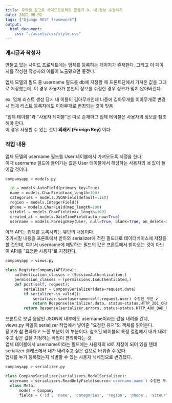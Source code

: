 ```yaml
---
title: 무작정 장고로 사이드프로젝트 만들기 8. 내 정보 수정하기
date: 2022-08-02
tags: ["Django REST framework"]
output:
  html_document:
    css: "./assets/css/style.css"
---
```



### 게시글과 작성자   

만들고 있는 사이드 프로젝트에는 업체를 등록하는 페이지가 존재한다. 그리고 이 페이지를 작성한 작성자의 이름이 노출됐으면 좋겠다.   

업체 모델의 필드 중 username 필드를 db에 저장할 때 프론트단에서 가져온 값을 그대로 저장했는데, 이 경우 사용자가 본인의 정보를 수정한 경우 싱크가 맞지 않아버린다.   

ex. 업체 리스트 생성 당시 내 이름이 김아무개인데 나중에 김아무개를 이아무개로 변경 시 업체 리스트 등록자에도 이아무개로 변경되는 것이 맞음   

"업체 테이블"과 "사용자 테이블"은 따로 존재하고 업체 테이블은 사용자의 정보를 참조해야 한다.   
이 경우 사용할 수 있는 것이 **외래키 (Foreign Key)** 이다.



### 작업 내용 


업체 모델의 username 필드를 User 테이블에서 가져오도록 지정을 한다.   
이때 username 필드에 들어가는 값은 User 테이블에서 해당하는 사용자의 id 값이 들어갈 것이다.   

```python
companyapp > models.py

  id = models.AutoField(primary_key=True)
  name = models.CharField(max_length=100)
  categories = models.JSONField(default=list)
  region = models.IntegerField()
  phone = models.CharField(max_length=100)   
  siteUrl = models.CharField(max_length=100)
  created_at = models.DateTimeField(auto_now=True)
  username = models.ForeignKey(User, null=True, blank=True, on_delete=models.CASCADE) 수정된 부분 ✔
```



아래 API는 업체를 등록시키는 뷰단의 내용이다.   
추가시킬 내용을 프론트에서 받아와 serializer에 적힌 필드대로 데이터베이스에 저장을 할 것인데, 여기서 username에 해당하는 필드의 값은 프론트에서 받아오는 것이 아닌 이 API를 "요청한 사용자"로 지정한다.

```python
companyapp > views.py

class RegisterCompany(APIView):
    authentication_classes = (SessionAuthentication,)
    permission_classes = (permissions.IsAuthenticated,)
    def post(self, request):
        serializer = CompanySerializer(data=request.data)
        if serializer.is_valid():
            serializer.save(username=self.request.user) 수정된 부분 ✔
            return Response(serializer.data, status=status.HTTP_201_CREATED)
        return Response(serializer.errors, status=status.HTTP_400_BAD_REQUEST)
```



프론트로 보낼 응답인 JSON의 내부에도 username이라는 값을 내려줄 건데, views.py 파일의 serializer 작업에서 넣어준 "요청한 유저"의 객체를 읽어온다.   
장고가 참 편하다고 느낀 부분이 이 부분이다. 참조된 테이블의 특정 컬럼에서 내가 내려주고 싶은 값을 지정하는 작업이 편리하다는 것.   
업체 테이블에서 username이라는 필드에는 사용자의 id로 저장이 되어 있을 텐데 serializer 클래스에서 내가 내려주고 싶은 값으로 바꿔줄 수 있다.   
업체를 누가 등록했는지 식별할 수 있는 사용자 닉네임으로 변경했다.   

```python
companyapp > serializer.py

class CompanySerializer(serializers.ModelSerializer):
  username = serializers.ReadOnlyField(source='username.name') 수정된 부분 ✔
  class Meta:
      model = Company
      fields = ('id', 'name', 'categories', 'region', 'phone', 'siteUrl', 'created_at', 'username')
```










